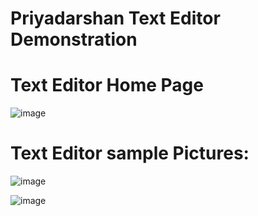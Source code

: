 # Priyadarshan Text Editor Demonstration


# Text Editor Home Page
![image](https://user-images.githubusercontent.com/62868878/90923028-99d68480-e40a-11ea-94f0-68640e41fb93.png)


# Text Editor sample Pictures:

![image](https://user-images.githubusercontent.com/62868878/90922975-7e6b7980-e40a-11ea-9aa4-92a73fc64f8a.png)

![image](https://user-images.githubusercontent.com/62868878/90923184-d7d3a880-e40a-11ea-8a14-49f25b604f9a.png)
